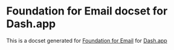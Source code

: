 # Foundation for Email docset for Dash.app

This is a docset generated for [Foundation for Email](http://foundation.zurb.com/emails/docs/) for [Dash.app](https://kapeli.com/dash)